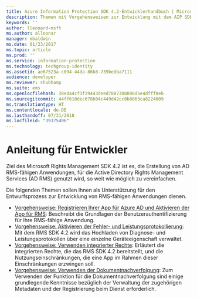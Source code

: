 ```yaml
---
title: Azure Information Protection SDK 4.2-Entwicklerhandbuch | Microsoft-Dokumentation
description: Themen mit Vorgehensweisen zur Entwicklung mit dem AIP SDK 4.2
keywords: ''
author: lleonard-msft
ms.author: alleonar
manager: mbaldwin
ms.date: 01/23/2017
ms.topic: article
ms.prod: ''
ms.service: information-protection
ms.technology: techgroup-identity
ms.assetid: ae67523a-c094-44da-86b8-739bedba7111
audience: developer
ms.reviewer: shubhamp
ms.suite: ems
ms.openlocfilehash: 38eda4cf3f29443deed7887308096d5e4dfff8eb
ms.sourcegitcommit: 44ff610dec678604c449d42cc0b0863ca8224009
ms.translationtype: HT
ms.contentlocale: de-DE
ms.lasthandoff: 07/31/2018
ms.locfileid: "39375496"
---
```

# <a name="developer-guidance"></a>Anleitung für Entwickler
Ziel des Microsoft Rights Management SDK 4.2 ist es, die Erstellung von AD RMS-fähigen Anwendungen, für die Active Directory Rights Management Services (AD RMS) genutzt wird, so weit wie möglich zu vereinfachen.

Die folgenden Themen sollen Ihnen als Unterstützung für den Entwurfsprozess zur Entwicklung von RMS-fähigen Anwendungen dienen.

- [Vorgehensweise: Registrieren Ihrer App für Azure AD und Aktivieren der App für RMS](authentication-integration.md): Beschreibt die Grundlagen der Benutzerauthentifizierung für Ihre RMS-fähige Anwendung.
- [Vorgehensweise: Aktivieren der Fehler- und Leistungsprotokollierung](enabling-logging.md): Mit dem RMS SDK 4.2 wird das Hochladen von Diagnose- und Leistungsprotokollen über eine einzelne Geräteeigenschaft verwaltet.
- [Vorgehensweise: Verwenden integrierter Rechte](built-in-rights-usage-restriction-reference.md): Erläutert die integrierten Rechte, die das RMS SDK 4.2 bereitstellt, und die Nutzungseinschränkungen, die eine App im Rahmen dieser Einschränkungen erzwingen soll.
- [Vorgehensweise: Verwenden der Dokumentnachverfolgung](how-to-use-document-tracking.md): Zum Verwenden der Funktion für die Dokumentnachverfolgung sind einige grundlegende Kenntnisse bezüglich der Verwaltung der zugehörigen Metadaten und der Registrierung beim Dienst erforderlich.
